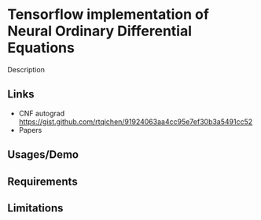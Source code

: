# Tensorflow implementation of Neural Ordinary Differential Equations

Description

## Links

* CNF autograd https://gist.github.com/rtqichen/91924063aa4cc95e7ef30b3a5491cc52
* Papers

## Usages/Demo


## Requirements


## Limitations


